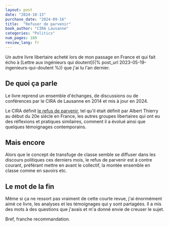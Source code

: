 ```yaml
---
layout: post
date: "2024-10-13"
purchase_date: "2024-09-16"
title:  "Refuser de parvenir"
book_author: "CIRA Lausanne"
categories: "Politics"
num_pages: 189
review_lang: fr
---
```


Un autre livre libertaire acheté lors de mon passage en France et qui fait écho à [Lettre aux ingénieurs qui doutent]({% post_url 2023-05-19-ingenieurs-qui-doutent %}) que j'ai lu l'an dernier.

## De quoi ça parle

Le livre reprend un ensemble d'échanges, de discussions ou de conférences par le CIRA de Lausanne en 2014 et mis à jour en 2024.

Le CIRA définit [le refus de parvenir](https://fr.wikipedia.org/wiki/Refus_de_parvenir), tel qu'il était définit par Albert Thierry au début du 20e siècle en France, les autres groupes libertaires qui ont eu des réflexions et pratiques similaires, comment il a évolué ainsi que quelques témoignages contemporains.

## Mais encore

Alors que le concept de transfuge de classe semble se diffuser dans les discours politiques ces derniers mois, le refus de parvenir est à contre courant, préférant mettre en avant le collectif, la montée ensemble en classe comme en savoirs etc.

## Le mot de la fin

Même si ça ne ressort pas vraiment de cette courte revue, j'ai énormément aimé ce livre, les analyses et les témoignages qui y sont partagées. Il a mis des mots à des questions que j'avais et m'a donné envie de creuser le sujet.

Bref, franche recommandation.